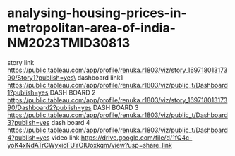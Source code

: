 # analysing-housing-prices-in-metropolitan-area-of-india-NM2023TMID30813
story link https://public.tableau.com/app/profile/renuka.r1803/viz/story_16971801317390/Story1?publish=yes\
dashboard link1 https://public.tableau.com/app/profile/renuka.r1803/viz/public_t/Dashboard1?publish=yes
DASH BOARD 2  https://public.tableau.com/app/profile/renuka.r1803/viz/story_16971801317390/Dashboard2?publish=yes
DASH BOARD 3 https://public.tableau.com/app/profile/renuka.r1803/viz/public_t/Dashboard3?publish=yes
dash board 4 https://public.tableau.com/app/profile/renuka.r1803/viz/public_t/Dashboard4?publish=yes
video link:https://drive.google.com/file/d/1fQ4c-yoK4xNdATrCWyxicFUYOIUoxkqm/view?usp=share_link
